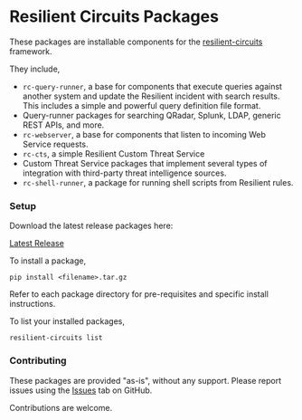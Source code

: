 # Resilient Circuits Packages

These packages are installable components for the [resilient-circuits]() framework.

They include,
* `rc-query-runner`, a base for components that execute queries against another system and update the Resilient incident
  with search results.  This includes a simple and powerful query definition file format.  
* Query-runner packages for searching QRadar, Splunk, LDAP, generic REST APIs, and more.
* `rc-webserver`, a base for components that listen to incoming Web Service requests.
* `rc-cts`, a simple Resilient Custom Threat Service
* Custom Threat Service packages that implement several types of integration with third-party
  threat intelligence sources.
* `rc-shell-runner`, a package for running shell scripts from Resilient rules.


### Setup

Download the latest release packages here:
  
[Latest Release](https://github.com/ibmresilient/resilient-circuits-packages/releases/latest)

To install a package,
```shell
pip install <filename>.tar.gz
```
Refer to each package directory for pre-requisites and specific install instructions.

To list your installed packages,
```shell
resilient-circuits list
```


### Contributing

These packages are provided "as-is", without any support.  Please report issues using the [Issues](https://github.com/ibmresilient/resilient-circuits-packages/issues) tab on GitHub.

Contributions are welcome.